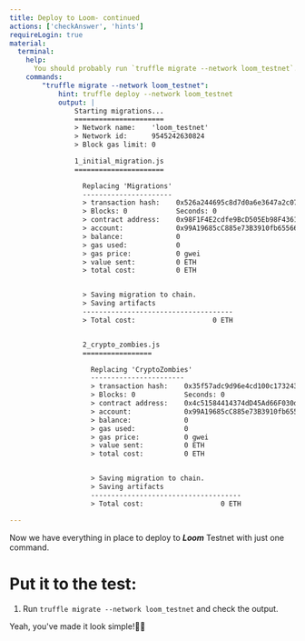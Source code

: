 ```yaml
---
title: Deploy to Loom- continued
actions: ['checkAnswer', 'hints']
requireLogin: true
material:
  terminal:
    help:
      You should probably run `truffle migrate --network loom_testnet`.
    commands:
        "truffle migrate --network loom_testnet":
            hint: truffle deploy --network loom_testnet
            output: |
                Starting migrations...
                ======================
                > Network name:    'loom_testnet'
                > Network id:      9545242630824
                > Block gas limit: 0

                1_initial_migration.js
                ======================

                  Replacing 'Migrations'
                  ----------------------
                  > transaction hash:    0x526a244695c8d7d0a6e3647a2c07e2d66b1a4fdb0c2623563eaaafca1d84b7d6
                  > Blocks: 0            Seconds: 0
                  > contract address:    0x98F1F4E2cdfe9BcD505Eb98F4361aFECDEfD8f88
                  > account:             0x99A19685cC885e73B3910fb65566d4cb75b7dC70
                  > balance:             0
                  > gas used:            0
                  > gas price:           0 gwei
                  > value sent:          0 ETH
                  > total cost:          0 ETH


                  > Saving migration to chain.
                  > Saving artifacts
                  -------------------------------------
                  > Total cost:                   0 ETH


                  2_crypto_zombies.js
                  =================

                    Replacing 'CryptoZombies'
                    -----------------------
                    > transaction hash:    0x35f57adc9d96e4cd100c173243a3363b2c9d2a2fceea272914831d2c732f55f9
                    > Blocks: 0            Seconds: 0
                    > contract address:    0x4c51584414374dD45Ad66F030dB0115d4BcB63a3
                    > account:             0x99A19685cC885e73B3910fb65566d4cb75b7dC70
                    > balance:             0
                    > gas used:            0
                    > gas price:           0 gwei
                    > value sent:          0 ETH
                    > total cost:          0 ETH


                    > Saving migration to chain.
                    > Saving artifacts
                    -------------------------------------
                    > Total cost:                   0 ETH

---
```


 Now we have everything in place to deploy to **_Loom_** Testnet with just one command.

# Put it to the test:

1. Run `truffle migrate --network loom_testnet` and check the output.

 Yeah, you've made it look simple!💪🏻
